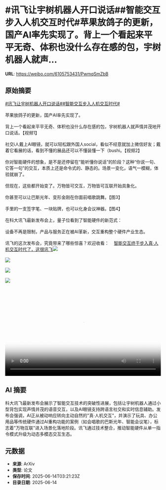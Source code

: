# #讯飞让宇树机器人开口说话##智能交互步入人机交互时代#苹果放鸽子的更新，国产AI率先实现了。背上一个看起来平平无奇、体积也没什么存在感的包，宇树机器人就声...

**URL**: https://weibo.com/6105753431/PwmqSmZbB

## 原始摘要

<a href="https://m.weibo.cn/search?containerid=231522type%3D1%26t%3D10%26q%3D%23%E8%AE%AF%E9%A3%9E%E8%AE%A9%E5%AE%87%E6%A0%91%E6%9C%BA%E5%99%A8%E4%BA%BA%E5%BC%80%E5%8F%A3%E8%AF%B4%E8%AF%9D%23&amp;extparam=%23%E8%AE%AF%E9%A3%9E%E8%AE%A9%E5%AE%87%E6%A0%91%E6%9C%BA%E5%99%A8%E4%BA%BA%E5%BC%80%E5%8F%A3%E8%AF%B4%E8%AF%9D%23" data-hide=""><span class="surl-text">#讯飞让宇树机器人开口说话#</span></a><a href="https://m.weibo.cn/search?containerid=231522type%3D1%26t%3D10%26q%3D%23%E6%99%BA%E8%83%BD%E4%BA%A4%E4%BA%92%E6%AD%A5%E5%85%A5%E4%BA%BA%E6%9C%BA%E4%BA%A4%E4%BA%92%E6%97%B6%E4%BB%A3%23&amp;extparam=%23%E6%99%BA%E8%83%BD%E4%BA%A4%E4%BA%92%E6%AD%A5%E5%85%A5%E4%BA%BA%E6%9C%BA%E4%BA%A4%E4%BA%92%E6%97%B6%E4%BB%A3%23" data-hide=""><span class="surl-text">#智能交互步入人机交互时代#</span></a><br><br>苹果放鸽子的更新，国产AI率先实现了。<br><br>背上一个看起来平平无奇、体积也没什么存在感的包，宇树机器人就声情并茂地开口说话。【视频1】<br><br>社交i人戴上AI眼镜，就可以轻松跟外国人social，看似不经意就加上微信好友；戴着它看展的话，看到不懂的展品还可以不懂装懂一下（bushi。【视频2】<br><br>你对智能硬件的想象，是不是还停留在“能听懂你说话”的阶段？这种“你说一句、它答一句”的交互，本质上还是命令式的、静态的。场景一变化，语气一模糊，体验就崩了。<br><br>但现在，这些都开始变了。万物皆可交互，万物皆可互联开始具象化。<br><br>你甚至可以让巴斯光年、变形金刚在你面前唱歌跳舞。【图3】<br><br>手里的一支签字笔、一块贴牌，也可以化身会议神器。【图4】<br><br>在科大讯飞最新发布会上，量子位看到了智能硬件的新范式：<br><br>设备不再是限制，产品与服务正在被AI革新，交互重构整个硬件产业生态。<br><br>讯飞的这次发布会，究竟带来了哪些惊喜？欢迎收看：<a href="https://weibo.cn/sinaurl?u=https%3A%2F%2Fmp.weixin.qq.com%2Fs%2FAET1QTzrrbLX0WxY-vL8HA" data-hide=""><span class="url-icon"><img style="width: 1rem;height: 1rem" src="https://h5.sinaimg.cn/upload/2015/09/25/3/timeline_card_small_web_default.png" referrerpolicy="no-referrer"></span><span class="surl-text">智能交互终于步入真·人机交互时代了，这很讯飞</span></a><img style="" src="https://tvax2.sinaimg.cn/large/006Fd7o3ly1i2dtyftn5aj31gy0u0tah.jpg" referrerpolicy="no-referrer"><br><br><img style="" src="https://tvax2.sinaimg.cn/large/006Fd7o3ly1i2dtyeuogfj30zk0k0ac7.jpg" referrerpolicy="no-referrer"><br><br><img style="" src="https://tvax3.sinaimg.cn/large/006Fd7o3ly1i2dtvufdz1g30ns0d1e87.gif" referrerpolicy="no-referrer"><br><br><img style="" src="https://tvax2.sinaimg.cn/large/006Fd7o3ly1i2dtvu78qyj30uy0isds6.jpg" referrerpolicy="no-referrer"><br><br><br clear="both"><div style="clear: both"></div><video controls="controls" poster="https://tvax2.sinaimg.cn/orj480/006Fd7o3ly1i2dtyf8b5aj31gy0u0tah.jpg" style="width: 100%"><source src="https://f.video.weibocdn.com/o0/LzpDTWyulx08p0MeY6kM010412008Bcb0E010.mp4?label=mp4_720p&amp;template=1268x720.25.0&amp;ori=0&amp;ps=1CwnkDw1GXwCQx&amp;Expires=1749874831&amp;ssig=rk5IsfKYW8&amp;KID=unistore,video"><source src="https://f.video.weibocdn.com/o0/LjE5B2ZMlx08p0Me0ilO010412004axo0E010.mp4?label=mp4_hd&amp;template=844x480.25.0&amp;ori=0&amp;ps=1CwnkDw1GXwCQx&amp;Expires=1749874831&amp;ssig=kKvnnmofAf&amp;KID=unistore,video"><source src="https://f.video.weibocdn.com/o0/qpaJrTXblx08p0MdN9E4010412002vpg0E010.mp4?label=mp4_ld&amp;template=632x360.25.0&amp;ori=0&amp;ps=1CwnkDw1GXwCQx&amp;Expires=1749874831&amp;ssig=%2FeF7dO7x%2Fz&amp;KID=unistore,video"><p>视频无法显示，请前往<a href="https://video.weibo.com/show?fid=1034%3A5177126455017558" target="_blank" rel="noopener noreferrer">微博视频</a>观看。</p></video>

## AI 摘要

科大讯飞最新发布会展示了智能交互技术的突破性进展，包括让宇树机器人通过小型背包实现声情并茂的语音交互，以及AI眼镜支持跨语言社交和实时信息辅助。发布会强调，AI正从被动响应转向主动自然的"真·人机交互"，并演示了玩具、办公用品等传统硬件通过AI重构功能的案例（如会唱歌的巴斯光年、智能会议笔），标志着"万物互联"进入场景化落地阶段。讯飞通过技术整合，推动智能硬件从单一指令模式升级为动态多模态交互生态。

## 元数据

- **来源**: ArXiv
- **类型**: 论文
- **保存时间**: 2025-06-14T03:21:23Z
- **目录日期**: 2025-06-14
